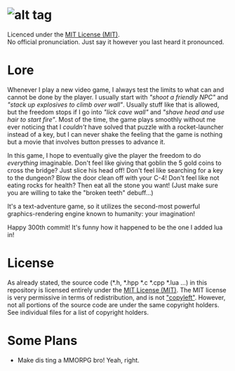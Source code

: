 ![alt tag](http://naftoreiclag.github.io/libirid_vector.svg)
=======================
Licenced under the [MIT License (MIT)](http://opensource.org/licenses/mit-license.html).  
No official pronunciation. Just say it however you last heard it pronounced.

Lore
=======================
Whenever I play a new video game, I always test the limits to what can and cannot be done by the player. I usually start with *"shoot a friendly NPC"* and *"stack up explosives to climb over wall"*. Usually stuff like that is allowed, but the freedom stops if I go into *"lick cave wall"* and *"shave head and use hair to start fire"*. Most of the time, the game plays smoothly without me ever noticing that I *couldn't* have solved that puzzle with a rocket-launcher instead of a key, but I can never shake the feeling that the game is nothing but a movie that involves button presses to advance it.

In this game, I hope to eventually give the player the freedom to do *everything* imaginable. Don't feel like giving that goblin the 5 gold coins to cross the bridge? Just slice his head off! Don't feel like searching for a key to the dungeon? Blow the door clean off with your C-4! Don't feel like not eating rocks for health? Then eat all the stone you want! (Just make sure you are willing to take the "broken teeth" debuff...)

It's a text-adventure game, so it utilizes the second-most powerful graphics-rendering engine known to humanity: your imagination!

Happy 300th commit! It's funny how it happened to be the one I added lua in!

License
=======================
As already stated, the source code (*.h, *.hpp *.c *.cpp *.lua ...) in this repository is licensed entirely under the [MIT License (MIT)](http://opensource.org/licenses/mit-license.html). The MIT license is very permissive in terms of redistribution, and is not ["copyleft"](http://www.gnu.org/copyleft/index.html). However, not all portions of the source code are under the same copyright holders. See individual files for a list of copyright holders.

Some Plans
=======================
* Make dis ting a MMORPG bro! Yeah, right.

